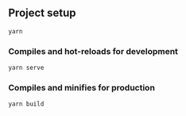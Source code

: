 ## Project setup
```
yarn
```

### Compiles and hot-reloads for development
```
yarn serve
```

### Compiles and minifies for production
```
yarn build
```
